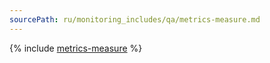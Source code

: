 ```yaml
---
sourcePath: ru/monitoring_includes/qa/metrics-measure.md
---
```

{% include [metrics-measure](../../_qa/monitoring/metrics-measure.md) %}